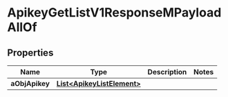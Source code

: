

# ApikeyGetListV1ResponseMPayloadAllOf


## Properties

| Name | Type | Description | Notes |
|------------ | ------------- | ------------- | -------------|
|**aObjApikey** | [**List&lt;ApikeyListElement&gt;**](ApikeyListElement.md) |  |  |



